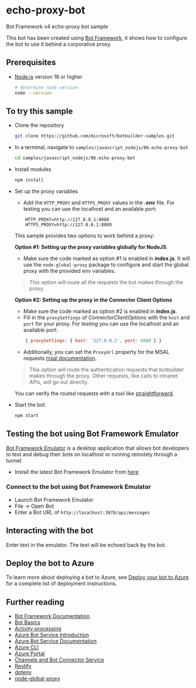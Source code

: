 # echo-proxy-bot

Bot Framework v4 echo-proxy bot sample

This bot has been created using [Bot Framework](https://dev.botframework.com), it shows how to configure the bot to use it behind a corporative proxy.

## Prerequisites

- [Node.js](https://nodejs.org) version 18 or higher

    ```bash
    # determine node version
    node --version
    ```

## To try this sample

- Clone the repository

    ```bash
    git clone https://github.com/microsoft/botbuilder-samples.git
    ```

- In a terminal, navigate to `samples/javascript_nodejs/86.echo-proxy-bot`

    ```bash
    cd samples/javascript_nodejs/86.echo-proxy-bot
    ```

- Install modules

    ```bash
    npm install
    ```

- Set up the proxy variables

    - Add the `HTTP_PROXY` and `HTTPS_PROXY` values in the **.env** file. For testing you can use the localhost and an available port: 
    ```
        HTTP_PROXY=http://127.0.0.1:8080
        HTTPS_PROXY=http://127.0.0.1:8080
    ```

    This sample provides two options to work behind a proxy:
    
    **Option #1: Setting up the proxy variables globally for NodeJS**.

    - Make sure the code marked as option #1 is enabled in **index.js**.
    It will use the `node-global-proxy` package to configure and start the global proxy with the provided env variables.

    > This option will route all the requests the bot makes through the proxy.

    **Option #2: Setting up the proxy in the Connector Client Options**
    - Make sure the code marked as option #2 is enabled in **index.js**.
    - Fill in the `proxySettings` of _ConnectorClientOptions_ with the `host` and `port` for your proxy. For testing you can use the localhost and an available port:
    ```JavaScript
        { proxySettings: { host: '127.0.0.1', port: 8080 } }
    ```
    - Additionally, you can set the `ProxyUrl` property for the MSAL requests [msal documentation](https://github.com/AzureAD/microsoft-authentication-library-for-js/blob/dev/lib/msal-node/docs/faq.md#why-doesnt-my-app-function-correctly-when-its-running-behind-a-proxy).

    > This option will route the authentication requests that botbuilder makes through the proxy. Other requests, like calls to intranet APIs, will go out directly. 

    You can verify the routed requests with a tool like [straightforward](https://github.com/berstend/straightforward).

- Start the bot

    ```bash
    npm start
    ```

## Testing the bot using Bot Framework Emulator

[Bot Framework Emulator](https://github.com/microsoft/botframework-emulator) is a desktop application that allows bot developers to test and debug their bots on localhost or running remotely through a tunnel.

- Install the latest Bot Framework Emulator from [here](https://github.com/Microsoft/BotFramework-Emulator/releases)

### Connect to the bot using Bot Framework Emulator

- Launch Bot Framework Emulator
- File -> Open Bot
- Enter a Bot URL of `http://localhost:3978/api/messages`

## Interacting with the bot

Enter text in the emulator.  The text will be echoed back by the bot.

## Deploy the bot to Azure

To learn more about deploying a bot to Azure, see [Deploy your bot to Azure](https://aka.ms/azuredeployment) for a complete list of deployment instructions.

## Further reading

- [Bot Framework Documentation](https://docs.botframework.com)
- [Bot Basics](https://docs.microsoft.com/azure/bot-service/bot-builder-basics?view=azure-bot-service-4.0)
- [Activity processing](https://docs.microsoft.com/en-us/azure/bot-service/bot-builder-concept-activity-processing?view=azure-bot-service-4.0)
- [Azure Bot Service Introduction](https://docs.microsoft.com/azure/bot-service/bot-service-overview-introduction?view=azure-bot-service-4.0)
- [Azure Bot Service Documentation](https://docs.microsoft.com/azure/bot-service/?view=azure-bot-service-4.0)
- [Azure CLI](https://docs.microsoft.com/cli/azure/?view=azure-cli-latest)
- [Azure Portal](https://portal.azure.com)
- [Channels and Bot Connector Service](https://docs.microsoft.com/en-us/azure/bot-service/bot-concepts?view=azure-bot-service-4.0)
- [Restify](https://www.npmjs.com/package/restify)
- [dotenv](https://www.npmjs.com/package/dotenv)
- [node-global-proxy](https://www.npmjs.com/package/node-global-proxy)
